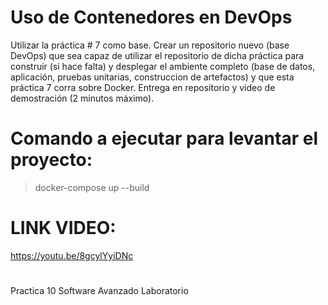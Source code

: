 # Uso de Contenedores en DevOps
Utilizar la práctica # 7 como base.
Crear un repositorio nuevo (base DevOps) que sea capaz de utilizar el repositorio de dicha práctica para construir (si hace falta) y desplegar el ambiente completo (base de datos, aplicación, pruebas unitarias, construccion de artefactos) y que esta práctica 7 corra sobre Docker.
Entrega en repositorio y video de demostración (2 minutos máximo).


# Comando a ejecutar para levantar el proyecto:
> docker-compose up --build

# LINK VIDEO:
https://youtu.be/8gcylYyiDNc


#
Practica 10
Software Avanzado
Laboratorio
